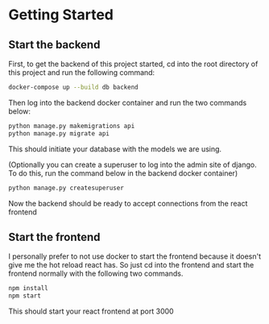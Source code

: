 # Getting Started

## Start the backend

First, to get the backend of this project started, cd into the root directory of this project and run the following command:

```bash
docker-compose up --build db backend
```

Then log into the backend docker container and run the two commands below:

```bash
python manage.py makemigrations api
python manage.py migrate api
```

This should initiate your database with the models we are using.

(Optionally you can create a superuser to log into the admin site of django. To do this, run the command below in the backend docker container)

```bash
python manage.py createsuperuser
```

Now the backend should be ready to accept connections from the react frontend

## Start the frontend

I personally prefer to not use docker to start the frontend because it doesn't give me the hot reload react has. So just cd into the frontend and start the frontend normally with the following two commands.

```bash
npm install
npm start
```

This should start your react frontend at port 3000
